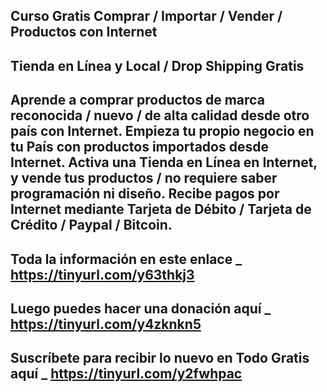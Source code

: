 Curso Gratis Comprar / Importar / Vender / Productos con Internet
---------------------------------
Tienda en Línea y Local / Drop Shipping Gratis
---------------------------------
Aprende a comprar productos de marca reconocida / nuevo / de alta calidad desde otro país con Internet.
Empieza tu propio negocio en tu País con productos importados desde Internet.
Activa una Tienda en Línea en Internet, y vende tus productos / no requiere saber programación ni diseño.
Recibe pagos por Internet mediante Tarjeta de Débito / Tarjeta de Crédito / Paypal / Bitcoin.
---------------------------------
Toda la información en este enlace _ https://tinyurl.com/y63thkj3
---------------------------------
Luego puedes hacer una donación aquí _ https://tinyurl.com/y4zknkn5
------------------------------------
Suscríbete para recibir lo nuevo en Todo Gratis aquí _ https://tinyurl.com/y2fwhpac
------------------------------------
